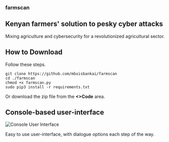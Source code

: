 ### farmscan

## Kenyan farmers' solution to pesky cyber attacks

Mixing agriculture and cybersecurity for a revolutionized agricultural sector.

## How to Download
Follow these steps.

```
git clone https://github.com/mbxisbankai/farmscan
cd ./farmscan
chmod +x farmscan.py
sudo pip3 install -r requirements.txt

```
Or download the zip file from the **<>Code** area.

## Console-based user-interface

![Console User Interface](https://github.com/mbxisbankai/farmscan/issues/1#issue-2752376752)

Easy to use user-interface, with dialogue options each step of the way.
